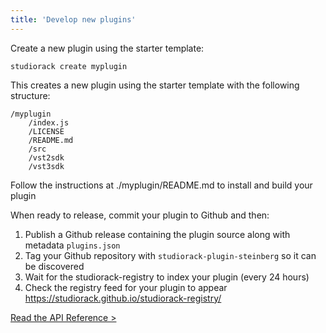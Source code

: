 ```yaml
---
title: 'Develop new plugins'
---
```


Create a new plugin using the starter template:

    studiorack create myplugin

This creates a new plugin using the starter template with the following structure:

    /myplugin
        /index.js
        /LICENSE
        /README.md
        /src
        /vst2sdk
        /vst3sdk


Follow the instructions at ./myplugin/README.md to install and build your plugin

When ready to release, commit your plugin to Github and then:

1. Publish a Github release containing the plugin source along with metadata `plugins.json`
2. Tag your Github repository with `studiorack-plugin-steinberg` so it can be discovered
3. Wait for the studiorack-registry to index your plugin (every 24 hours)
4. Check the registry feed for your plugin to appear https://studiorack.github.io/studiorack-registry/


[Read the API Reference &gt;](/docs/06-command-line)
